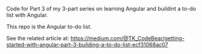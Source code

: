 Code for Part 3 of my 3-part series on learning Angular and buildint a to-do list with Angular.

This repo is the Angular to-do list.

See the related article at: https://medium.com/@TK_CodeBear/getting-started-with-angular-part-3-building-a-to-do-list-ecf31068ac07
